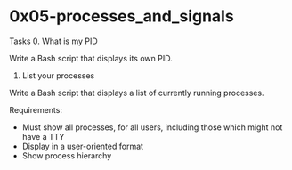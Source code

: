# 0x05-processes_and_signals


Tasks
0. What is my PID

Write a Bash script that displays its own PID.


1. List your processes

Write a Bash script that displays a list of currently running processes.

Requirements:

* Must show all processes, for all users, including those which might not have a TTY
* Display in a user-oriented format
* Show process hierarchy

